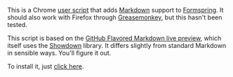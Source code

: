 This is a Chrome [user script](http://www.chromium.org/developers/design-documents/user-scripts/) that adds [Markdown](http://daringfireball.net/projects/markdown/) support to [Formspring](http://formspring.me). It should also work with Firefox through [Greasemonkey](https://addons.mozilla.org/en-US/firefox/addon/greasemonkey/), but this hasn't been tested.

This script is based on the [GitHub Flavored Markdown live preview](http://github.github.com/github-flavored-markdown/preview.html), which itself uses the [Showdown](http://softwaremaniacs.org/playground/showdown-highlight/) library. It differs slightly from standard Markdown in sensible ways. You'll figure it out.

To install it, just [click here](https://raw.github.com/Cairnarvon/formdown/master/formdown.user.js).

